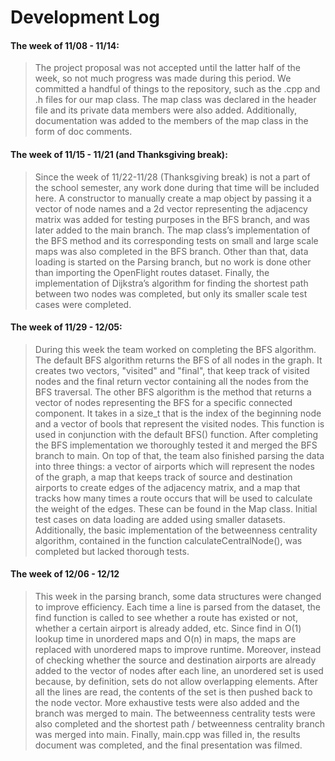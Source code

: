 # Development Log
#### The week of 11/08 - 11/14:<br/>
> The project proposal was not accepted until the latter half of the week, so not much progress was made during this period. We committed a handful of things to the repository, such as the .cpp and .h files for our map class. The map class was declared in the header file and its private data members were also added. Additionally, documentation was added to the members of the map class in the form of doc comments.

#### The week of 11/15 - 11/21 (and Thanksgiving break):
> Since the week of 11/22-11/28 (Thanksgiving break) is not a part of the school semester, any work done during that time will be included here. A constructor to manually create a map object by passing it a vector of node names and a 2d vector representing the adjacency matrix was added for testing purposes in the BFS branch, and was later added to the main branch. The map class’s implementation of the BFS method and its corresponding tests on small and large scale maps was also completed in the BFS branch. Other than that, data loading is started on the Parsing branch, but no work is done other than importing the OpenFlight routes dataset. Finally, the implementation of Dijkstra’s algorithm for finding the shortest path between two nodes was completed, but only its smaller scale test cases were completed.

#### The week of 11/29 - 12/05:
> During this week the team worked on completing the BFS algorithm. The default BFS algorithm returns the BFS of all nodes in the graph. It creates two vectors, "visited" and "final", that keep track of visited nodes and the final return vector containing all the nodes from the BFS traversal. The other BFS algorithm is the method that returns a vector of nodes representing the BFS for a specific connected component. It takes in a size_t that is the index of the beginning node and a vector of bools that represent the visited nodes. This function is used in conjunction with the default BFS() function. After completing the BFS implementation we thoroughly tested it and merged the BFS branch to main. On top of that, the team also finished parsing the data into three things: a vector of airports which will represent the nodes of the graph, a map that keeps track of source and destination airports to create edges of the adjacency matrix, and a map that tracks how many times a route occurs that will be used to calculate the weight of the edges. These can be found in the Map class. Initial test cases on data loading are added using smaller datasets. Additionally, the basic implementation of the betweenness centrality algorithm, contained in the function calculateCentralNode(), was completed but lacked thorough tests.

#### The week of 12/06 - 12/12
> This week in the parsing branch, some data structures were changed to improve efficiency. Each time a line is parsed from the dataset, the find function is called to see whether a route has existed or not, whether a certain airport is already added, etc. Since find in O(1) lookup time in unordered maps and O(n) in maps, the maps are replaced with unordered maps to improve runtime. Moreover, instead of checking whether the source and destination airports are already added to the vector of nodes after each line, an unordered set is used because, by definition, sets do not allow overlapping elements. After all the lines are read, the contents of the set is then pushed back to the node vector. More exhaustive tests were also added and the branch was merged to main. The betweenness centrality tests were also completed and the shortest path / betweenness centrality branch was merged into main. Finally, main.cpp was filled in, the results document was completed, and the final presentation was filmed.
